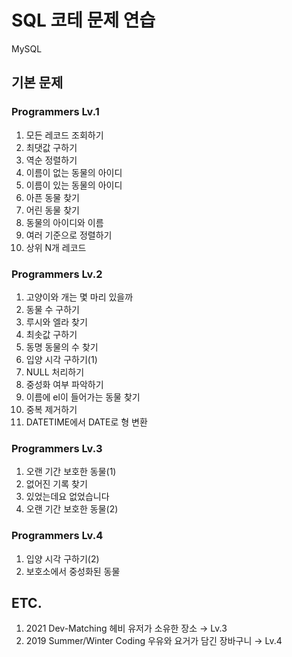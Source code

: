 # SQL 코테 문제 연습
MySQL


## 기본 문제

### Programmers Lv.1
1. 모든 레코드 조회하기
2. 최댓값 구하기
3. 역순 정렬하기
4. 이름이 없는 동물의 아이디
5. 이름이 있는 동물의 아이디 
6. 아픈 동물 찾기 
7. 어린 동물 찾기 
8. 동물의 아이디와 이름 
9. 여러 기준으로 정렬하기
10. 상위 N개 레코드


### Programmers Lv.2
1. 고양이와 개는 몇 마리 있을까
2. 동물 수 구하기
3. 루시와 엘라 찾기
4. 최솟값 구하기 
5. 동명 동물의 수 찾기 
6. 입양 시각 구하기(1) 
7. NULL 처리하기
8. 중성화 여부 파악하기
9. 이름에 el이 들어가는 동물 찾기 
10. 중복 제거하기 
11. DATETIME에서 DATE로 형 변환 


### Programmers Lv.3
1. 오랜 기간 보호한 동물(1)
2. 없어진 기록 찾기
3. 있었는데요 없었습니다
4. 오랜 기간 보호한 동물(2) 


### Programmers Lv.4
1. 입양 시각 구하기(2)
2. 보호소에서 중성화된 동물


## ETC.
1. 2021 Dev-Matching 헤비 유저가 소유한 장소 → Lv.3
2. 2019 Summer/Winter Coding 우유와 요거가 담긴 장바구니 → Lv.4
